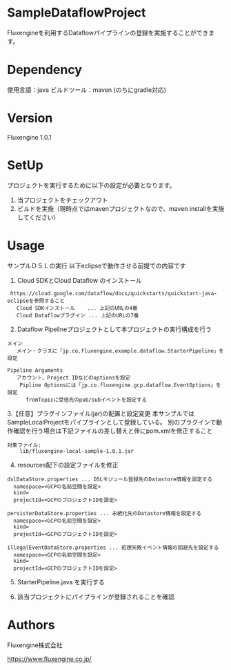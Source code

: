 # SampleDataflowProject
Fluxengineを利用するDataflowパイプラインの登録を実施することができます。

# Dependency
使用言語：java
ビルドツール：maven (のちにgradle対応)

# Version
Fluxengine 1.0.1

# SetUp
プロジェクトを実行するために以下の設定が必要となります。

  1. 当プロジェクトをチェックアウト
  2. ビルドを実施（現時点ではmavenプロジェクトなので、maven installを実施してください）

# Usage
サンプルＤＳＬの実行
  以下eclipseで動作させる前提での内容です

  1. Cloud SDKとCloud Dataflow のインストール
```
 https://cloud.google.com/dataflow/docs/quickstarts/quickstart-java-eclipseを参照すること
   Cloud SDKインストール    ... 上記のURLの4番
   Cloud Dataflowプラグイン ... 上記のURLの7番
```
  2. Dataflow Pipelineプロジェクトとして本プロジェクトの実行構成を行う
```
メイン
   メイン・クラスに「jp.co.fluxengine.example.dataflow.StarterPipeline」を設定

Pipeline Arguments
   アカウント、Project IDなどのoptionsを設定
    Pipline Optionsには「jp.co.fluxengine.gcp.dataflow.EventOptions」を設定
      fromTopicに受信先のpub/subイベントを設定する
```
  3.【任意】プラグインファイル(jar)の配置と設定変更
     本サンプルではSampleLocalProjectをパイプラインとして登録している。
     別のプラグインで動作確認を行う場合は下記ファイルの差し替えと伴にpom.xmlを修正すること
```
対象ファイル:
    lib/fluxengine-local-sample-1.0.1.jar
```
  4. resources配下の設定ファイルを修正
```
dslDataStore.properties ... DSLモジュール登録先のDatastore情報を設定する
  namespace=<GCPの名前空間を設定>
  kind=
  projectId=<GCPのプロジェクトIDを設定>

persisterDataStore.properties ... 永続化先のDatastore情報を設定する
  namespace=<GCPの名前空間を設定>
  kind=
  projectId=<GCPのプロジェクトIDを設定>

illegalEventDataStore.properties ... 処理失敗イベント情報の回避先を設定する
  namespace=<GCPの名前空間を設定>
  kind=
  projectId=<GCPのプロジェクトIDを設定>
```
  5. StarterPipeline.java を実行する

  6. 該当プロジェクトにパイプラインが登録されることを確認

# Authors
Fluxengine株式会社

https://www.fluxengine.co.jp/
